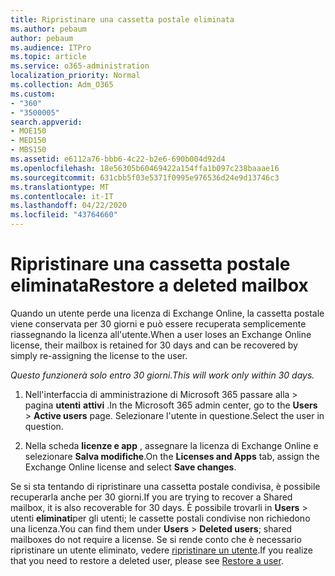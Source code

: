 ```yaml
---
title: Ripristinare una cassetta postale eliminata
ms.author: pebaum
author: pebaum
ms.audience: ITPro
ms.topic: article
ms.service: o365-administration
localization_priority: Normal
ms.collection: Adm_O365
ms.custom:
- "360"
- "3500005"
search.appverid:
- MOE150
- MED150
- MBS150
ms.assetid: e6112a76-bbb6-4c22-b2e6-690b004d92d4
ms.openlocfilehash: 18e56305b60469422a154ffa1b097c238baaae16
ms.sourcegitcommit: 631cbb5f03e5371f0995e976536d24e9d13746c3
ms.translationtype: MT
ms.contentlocale: it-IT
ms.lasthandoff: 04/22/2020
ms.locfileid: "43764660"
---
```

# <a name="restore-a-deleted-mailbox"></a><span data-ttu-id="6f828-102">Ripristinare una cassetta postale eliminata</span><span class="sxs-lookup"><span data-stu-id="6f828-102">Restore a deleted mailbox</span></span>

<span data-ttu-id="6f828-103">Quando un utente perde una licenza di Exchange Online, la cassetta postale viene conservata per 30 giorni e può essere recuperata semplicemente riassegnando la licenza all'utente.</span><span class="sxs-lookup"><span data-stu-id="6f828-103">When a user loses an Exchange Online license, their mailbox is retained for 30 days and can be recovered by simply re-assigning the license to the user.</span></span>
  
 <span data-ttu-id="6f828-104">*Questo funzionerà solo entro 30 giorni.*</span><span class="sxs-lookup"><span data-stu-id="6f828-104">*This will work only within 30 days.*</span></span>  
  
1. <span data-ttu-id="6f828-105">Nell'interfaccia di amministrazione di Microsoft 365 passare alla \> pagina **utenti** **attivi** .</span><span class="sxs-lookup"><span data-stu-id="6f828-105">In the Microsoft 365 admin center, go to the **Users** \> **Active users** page.</span></span> <span data-ttu-id="6f828-106">Selezionare l'utente in questione.</span><span class="sxs-lookup"><span data-stu-id="6f828-106">Select the user in question.</span></span>

2. <span data-ttu-id="6f828-107">Nella scheda **licenze e app** , assegnare la licenza di Exchange Online e selezionare **Salva modifiche**.</span><span class="sxs-lookup"><span data-stu-id="6f828-107">On the **Licenses and Apps** tab, assign the Exchange Online license and select **Save changes**.</span></span>

<span data-ttu-id="6f828-108">Se si sta tentando di ripristinare una cassetta postale condivisa, è possibile recuperarla anche per 30 giorni.</span><span class="sxs-lookup"><span data-stu-id="6f828-108">If you are trying to recover a Shared mailbox, it is also recoverable for 30 days.</span></span> <span data-ttu-id="6f828-109">È possibile trovarli in **Users** \> utenti **eliminati**per gli utenti; le cassette postali condivise non richiedono una licenza.</span><span class="sxs-lookup"><span data-stu-id="6f828-109">You can find them under **Users** \> **Deleted users**; shared mailboxes do not require a license.</span></span> <span data-ttu-id="6f828-110">Se si rende conto che è necessario ripristinare un utente eliminato, vedere [ripristinare un utente](https://docs.microsoft.com/office365/admin/add-users/restore-user).</span><span class="sxs-lookup"><span data-stu-id="6f828-110">If you realize that you need to restore a deleted user, please see [Restore a user](https://docs.microsoft.com/office365/admin/add-users/restore-user).</span></span>
  